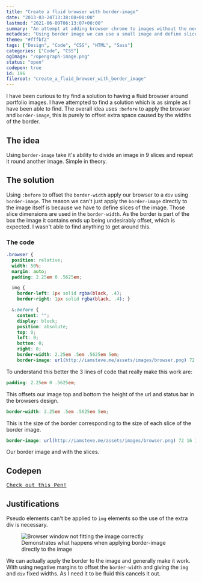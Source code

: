 ```yaml
---
title: "Create a fluid browser with border-image"
date: "2013-03-24T13:38:00+00:00"
lastmod: "2021-06-09T06:13:07+00:00"
summary: "An attempt at adding browser chrome to images without the need for extra markup."
metadesc: "Using border image we can use a small image and define slices to make a repeatable area."
theme: "#fffbf2"
tags: ["Design", "Code", "CSS", "HTML", "Sass"]
categories: ["Code", "CSS"]
ogImage: "/opengraph-image.png"
status: "open"
codepen: true
id: 196
fileroot: "create_a_fluid_browser_with_border_image"
---
```


I have been curious to try find a solution to having a fluid browser around portfolio images. I have attempted to find a solution which is as simple as I have been able to find. The overall idea uses `:before` to apply the browser and `border-image`, this is purely to offset extra space caused by the widths of the border.

## The idea
Using `border-image` take it's ability to divide an image in 9 slices and repeat it round another image. Simple in theory.

## The solution
Using `:before` to offset the `border-width` apply our browser to a `div` using `border-image`. The reason we can't just apply the `border-image` directly to the image itself is because we have to define slices of the image. Those slice dimensions are used in the `border-width`. As the border is part of the box the image it contains ends up being undesirably offset, which is expected. I wasn't able to find anything to get around this.

### The code
```scss
.browser {
  position: relative;
  width: 50%;
  margin: auto;
  padding: 2.25em 0 .5625em;

  img {
    border-left: 1px solid rgba(black, .4);
    border-right: 1px solid rgba(black, .4); }

  &:before {
    content: "";
    display: block;
    position: absolute;
    top: 0;
    left: 0;
    bottom: 0;
    right: 0;
    border-width: 2.25em .5em .5625em 5em;
    border-image: url(http://iamsteve.me/assets/images/browser.png) 72 16 18 160; } }
```

To understand this better the 3 lines of code that really make this work are:

```scss
padding: 2.25em 0 .5625em;
```

This offsets our image top and bottom the height of the url and status bar in the browsers design.

```scss
border-width: 2.25em .5em .5625em 5em;
```

This is the size of the border corresponding to the size of each slice of the border image.

```scss
border-image: url(http://iamsteve.me/assets/images/browser.png) 72 16 18 160;
```

Our border image and with the slices.


## Codepen
<pre className="codepen" data-height="420" data-type="result" data-href="vuCea" data-user="stevemckinney" data-safe="true"><code></code><a href="http://codepen.io/stevemckinney/pen/vuCea">Check out this Pen!</a></pre>

## Justifications
Pseudo elements can't be applied to `img` elements so the use of the extra div is necessary.

<figure>
  <Image src="/images/blog/Screen_Shot_2013-03-24_at_13.36.28.png" alt="Browser window not fitting the image correctly" width={796} height={572} />
  <figcaption>Demonstrates what happens when applying border-image directly to the image</figcaption>
</figure>

We can actually apply the border to the image and generally make it work. With using negative margins to offset the `border-width` and giving the `img` and `div` fixed widths. As I need it to be fluid this cancels it out.
